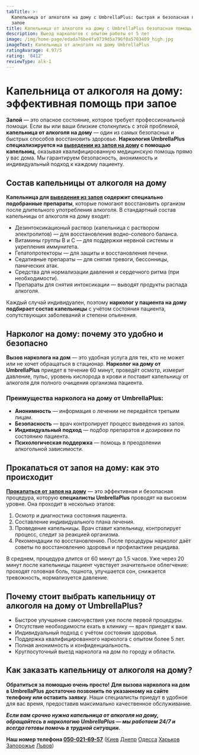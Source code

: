 ```yaml
---
tabTitle: >-
  Капельница от алкоголя на дому с UmbrellaPlus: быстрая и безопасная помощь при
  запое
title: Капельница от алкоголя на дому с UmbrellaPlus безопасная помощь при запое
description: Выезд наркологов с опытом работы от 5 лет
image: /img/home-page/edada76be4fa9739d5a796f8a5783409_high.jpg
imageText: Капельница от алкоголя на дому UmbrellaPlus
ratingAvarage: 4.97/5
rating: '8412'
reviewType: alk-1
---
```


# Капельница от алкоголя на дому: эффективная помощь при запое

**Запой** — это опасное состояние, которое требует профессиональной помощи. Если вы или ваши близкие столкнулись с этой проблемой, **капельница от алкоголя на дому** — один из самых безопасных и быстрых способов восстановить здоровье. **Наркология UmbrellaPlus** **специализируется на [выведении из запоя на дому](https://umbrella-plus.com.ua/services/vivod-iz-zapoia-na-domy-umbrellaplus/) с помощью капельниц**, оказывая квалифицированную медицинскую помощь прямо у вас дома. Мы гарантируем безопасность, анонимность и индивидуальный подход к каждому пациенту.

## Состав капельницы от алкоголя на дому

**Капельница для [выведения из запоя](https://umbrella-plus.com.ua/services/vivod-iz-zapoia-umbrellaplus/) содержит специально подобранные препараты**, которые помогают восстановить организм после длительного употребления алкоголя. В стандартный состав капельницы от алкоголя на дому входят:

* Дезинтоксикационый раствор (капельница с раствором электролитов) — для восстановления водно-солевого баланса.
* Витамины группы B и C — для поддержки нервной системы и укрепления иммунитета.
* Гепатопротекторы — для защиты и восстановления печени.
* Седативные препараты — для снятия тревоги, бессонницы, панических атак.
* Средства для нормализации давления и сердечного ритма (при необходимости).
* Препараты для снятия интоксикации — выводят продукты распада алкоголя.

Каждый случай индивидуален, поэтому **нарколог у пациента на дому подбирает состав капельницы** с учётом состояния пациента, сопутствующих заболеваний и степени опьянения.

## Нарколог на дому: почему это удобно и безопасно

**Вызов нарколога на дом** — это удобная услуга для тех, кто не может или не хочет обращаться в стационар. **Нарколог на дому от UmbrellaPlus** приедет в течение 60 минут, проведёт осмотр, измерит давление, пульс, уровень кислорода в крови и поставит капельницу от алкоголя для полного очищения организма пациента.

### Преимущества нарколога на дому от UmbrellaPlus:

* **Анонимность** — информация о лечении не передаётся третьим лицам.
* **Безопасность** — врач контролирует процесс выведения из запоя.
* **Индивидуальный подход** — подбор препаратов и дозировки по состоянию пациента.
* **Психологическая поддержка** — помощь в преодолении алкогольной зависимости.

## Прокапаться от запоя на дому: как это происходит

**[Прокапаться от запоя на дому](https://umbrella-plus.com.ua/services/kapelnica_ot_alkogola_na_domy_umbrellaplus/)** — это эффективная и безопасная процедура, которую **специалисты UmbrellaPlus** проводят на высоком уровне. Она проходит в несколько этапов:

1. Осмотр и диагностика состояния пациента.
2. Составление индивидуального плана лечения.
3. Проведение капельницы. Врач ставит капельницу, контролирует процесс, следит за реакцией организма.
4. Рекомендации по восстановлению. После процедуры нарколог даёт советы по восстановлению здоровья и профилактике рецидива.

В среднем, процедура длится от 60 минут до 1,5 часов. Уже через 20 минут после капельницы пациент чувствует значительное облегчение: проходят головная боль, тошнота, улучшается сон, снижается тревожность, нормализуется давление.

## Почему стоит выбрать капельницу от алкоголя на дому от UmbrellaPlus?

* Быстрое улучшение самочувствия уже после первой процедуры.
* Отсутствие необходимости ехать в клинику — врач приедет к вам.
* Индивидуальный подход с учётом состояния здоровья.
* Поддержка квалифицированного нарколога с опытом более 5 лет.
* Полная анонимность и конфиденциальность.
* Круглосуточный выезд нарколога на дом по городу и области.

## Как заказать капельницу от алкоголя на дому?

**Обратиться за помощью очень просто!** **Для вызова нарколога на дом в UmbrellaPlus** **достаточно позвонить по указанному на сайте телефону или оставить заявку**. Наши специалисты приедут в удобное для вас время, предоставив максимально качественное обслуживание.

***Если вам срочно нужна капельница от алкоголя на дому, обращайтесь в наркологию UmbrellaPlus — мы работаем 24/7 и всегда готовы помочь в трудной ситуации.***

**Наш номер телефона [050-021-69-57](tel:0500216957)** ([Киев](https://umbrella-plus.com.ua/kiev/) [Днепр](https://umbrella-plus.com.ua/dnepr/) [Одесса](https://umbrella-plus.com.ua/lechenie-alc/) [Харьков](https://umbrella-plus.com.ua/kharkiv/) [Запорожье](https://umbrella-plus.com.ua/zaporozie/) [Львов](https://umbrella-plus.com.ua/lviv/))
